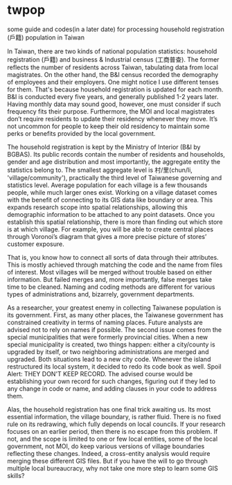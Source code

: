 # twpop
some guide and codes(in a later date) for processing household registration (戶籍) population in Taiwan

In Taiwan, there are two kinds of national population statistics: household registration (戶籍) and business & Industrial census (工商普查). The former reflects the number of residents across Taiwan, tabulating data from local magistrates. On the other hand, the B&I census recorded the demography of employees and their employers. One might notice I use different tenses for them. That's because household registration is updated for each month. B&I is conducted every five years, and generally published 1-2 years later. Having monthly data may sound good, however, one must consider if such frequency fits their purpose. Furthermore, the MOI and local magistrates don’t require residents to update their residency whenever they move. It’s not uncommon for people to keep their old residency to maintain some perks or benefits provided by the local government.

The household registration is kept by the Ministry of Interior (B&I by BGBAS). Its public records contain the number of residents and households, gender and age distribution and most importantly, the aggregate entity the statistics belong to. The smallest aggregate level is 村/里(chun/li, 'village/community'), practically the third level of Taiwanese governing and statistics level. Average population for each village is a few thousands people, while much larger ones exist. Working on a village dataset comes with the benefit of connecting to its GIS data like boundary or area. This expands research scope into spatial relationships, allowing this demographic information to be attached to any point datasets. Once you establish this spatial relationship, there is more than finding out which store is at which village. For example, you will be able to create central places through Voronoi’s diagram that gives a more precise picture of stores’ customer exposure. 

That is, you know how to connect all sorts of data through their attributes. This is mostly achieved through matching the code and the name from files of interest. Most villages will be merged without trouble based on either information. But failed merges and, more importantly, false merges take time to be cleaned. Naming and coding methods are different for various types of administrations and, bizarrely, government departments.

As a researcher, your greatest enemy in collecting Taiwanese population is its government. First, as many other places, the Taiwanese government has constrained creativity in terms of naming places. Future analysts are advised not to rely on names if possible. The second issue comes from the special municipalities that were formerly provincial cities. When a new special municipality is created, two things happen: either a city/county is upgraded by itself, or two neighboring administrations are merged and upgraded. Both situations lead to a new city code. Whenever the island restructured its local system, it decided to redo its code book as well. Spoil Alert: THEY DON'T KEEP RECORD. The advised course would be establishing your own record for such changes, figuring out if they led to any change in code or name, and adding clauses in your code to address them.

Alas, the household registration has one final trick awaiting us. Its most essential information, the village boundary, is rather fluid. There is no fixed rule on its redrawing, which fully depends on local councils. If your research focuses on an earlier period, then there is no escape from this problem. If not, and the scope is limited to one or few local entities, some of the local government, not MOI, do keep various versions of village boundaries reflecting these changes. Indeed, a cross-entity analysis would require merging these different GIS files. But if you have the will to go through multiple local bureaucracy, why not take one more step to learn some GIS skills?

